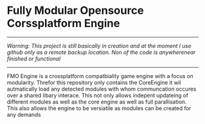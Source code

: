 Fully Modular Opensource Corssplatform Engine
=============
- - - - 
*Warning: This project is still basically in creation and at the moment I use github only as a remote backup location. Non of the code is anywherenear finished or functional*
- - - - 

FMO Engine is a crossplatform compatbiality game engine with a focus on modularity. Threfor this repository only contains the CoreEngine it wil autmatically load any detected modules with whom communcation occures over a shared libary interace. This not only allows indepent updateing of different modules as well as the core engine as well as full parallisation. This also allows the engine to be versiatile as modules can be created for any demands
